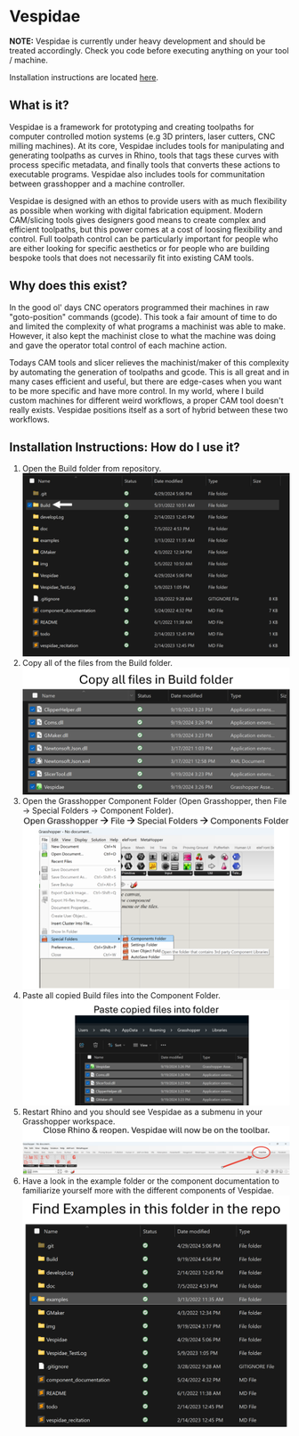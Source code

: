 # Vespidae

**NOTE:** Vespidae is currently under heavy development and should be treated accordingly. Check you code before executing anything on your tool / machine. 

Installation instructions are located [here](#installation-instructions-how-do-i-use-it).

## What is it? 

Vespidae is a framework for prototyping and creating toolpaths for computer controlled motion systems (e.g 3D printers, laser cutters, CNC milling machines). At its core, Vespidae includes tools for manipulating and generating toolpaths as curves in Rhino, tools that tags these curves with process specific metadata, and finally tools that converts these actions to executable programs. Vespidae also includes tools for communitation between grasshopper and a machine controller. 

Vespidae is designed with an ethos to provide users with as much flexibility as possible when working with digital fabrication equipment. Modern CAM/slicing tools gives designers good means to create complex and efficient toolpaths, but this power comes at a cost of loosing flexibility and control. Full toolpath control can be particularly important for people who are either looking for specific aesthetics or for people who are building bespoke tools that does not necessarily fit into existing CAM tools. 

## Why does this exist? 

In the good ol' days CNC operators programmed their machines in raw "goto-position" commands (gcode). This took a fair amount of time to do and limited the complexity of what programs a machinist was able to make. However, it also kept the machinist close to what the machine was doing and gave the operator total control of each machine action. 

Todays CAM tools and slicer relieves the machinist/maker of this complexity by automating the generation of toolpaths and gcode. This is all great and in many cases efficient and useful, but there are edge-cases when you want to be more specific and have more control. In my world, where I build custom machines for different weird workflows, a proper CAM tool doesn't really exists. Vespidae positions itself as a sort of hybrid between these two workflows. 

## Installation Instructions: How do I use it? 

1. Open the Build folder from repository. 
![1. Open the Build folder from repository.](img/Installation/build.png?raw=true)
2. Copy all of the files from the Build folder.
![2. Copy all of the files from the Build folder.](img/Installation/copy.png?raw=true)
3. Open the Grasshopper Component Folder (Open Grasshopper, then File -> Special Folders -> Component Folder).
![3. Open Grasshopper.](img/Installation/open_grasshopper.png?raw=true)
4. Paste all copied Build files into the Component Folder.
![4. Paste Build files into Component Folder.](img/Installation/paste.png?raw=true)
5. Restart Rhino and you should see Vespidae as a submenu in your Grasshopper workspace. 
![5. Restart Rhino.](img/Installation/installed.png?raw=true)
6. Have a look in the example folder or the component documentation to familiarize yourself more with the different components of Vespidae. 
![6. Look at examples.](img/Installation/examples.png?raw=true)

